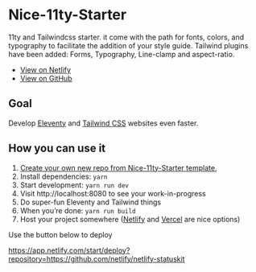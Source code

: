 # Nice-11ty-Starter
11ty  and Tailwindcss starter. it come with the path for fonts, colors, and typography to facilitate the addition of your style guide. Tailwind plugins have been added: Forms, Typography, Line-clamp and aspect-ratio.


* [View on Netlify](https://jetplus.netlify.app/)
* [View on GitHub](https://github.com/Lenasurlenet/jetPlus)

## Goal
Develop [Eleventy](https://www.11ty.dev/) and [Tailwind CSS](https://tailwindcss.com/) websites even faster.

## How you can use it
1. [Create your own new repo from Nice-11ty-Starter template](https://github.com/Lenasurlenet/Nice-11ty-Starter),
2. Install dependencies: `yarn`
3. Start development: `yarn run dev`
4. Visit http://localhost:8080 to see your work-in-progress
5. Do super-fun Eleventy and Tailwind things
6. When you’re done: `yarn run build`
7. Host your project somewhere ([Netlify](https://www.netlify.com/) and [Vercel](https://vercel.com/) are nice options)

Use the button below to deploy 


https://app.netlify.com/start/deploy?repository=https://github.com/netlify/netlify-statuskit

